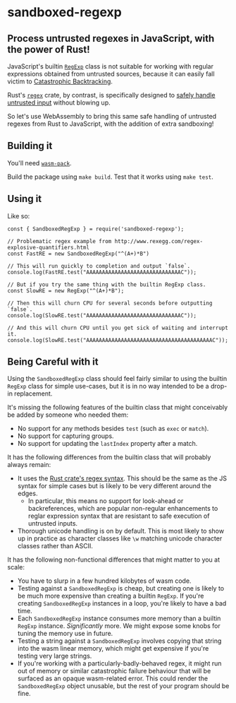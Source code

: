 
# sandboxed-regexp

## Process untrusted regexes in JavaScript, with the power of Rust!

JavaScript's builtin [`RegExp`](https://developer.mozilla.org/docs/Web/JavaScript/Reference/Global_Objects/RegExp)
class is not suitable for working with regular expressions obtained from untrusted sources, because it can easily
fall victim to [Catastrophic Backtracking](https://www.regular-expressions.info/catastrophic.html).

Rust's [`regex`](https://docs.rs/regex/) crate, by contrast, is specifically designed to
[safely handle untrusted input](https://docs.rs/regex/#untrusted-input) without blowing up.

So let's use WebAssembly to bring this same safe handling of untrusted regexes from Rust to JavaScript,
with the addition of extra sandboxing!


## Building it

You'll need [`wasm-pack`](https://rustwasm.github.io/docs/wasm-pack/tutorials/npm-browser-packages/index.html).

Build the package using `make build`. Test that it works using `make test`.


## Using it

Like so:

```
const { SandboxedRegExp } = require('sandboxed-regexp');

// Problematic regex example from http://www.rexegg.com/regex-explosive-quantifiers.html
const FastRE = new SandboxedRegExp("^(A+)*B")

// This will run quickly to completion and output `false`.
console.log(FastRE.test("AAAAAAAAAAAAAAAAAAAAAAAAAAAAAAC"));

// But if you try the same thing with the builtin RegExp class.
const SlowRE = new RegExp("^(A+)*B");

// Then this will churn CPU for several seconds before outputting `false`.
console.log(SlowRE.test("AAAAAAAAAAAAAAAAAAAAAAAAAAAAAAC"));

// And this will churn CPU until you get sick of waiting and interrupt it.
console.log(SlowRE.test("AAAAAAAAAAAAAAAAAAAAAAAAAAAAAAAAAAAAAAAAC"));
```


## Being Careful with it

Using the `SandboxedRegExp` class should feel fairly similar to using the
builtin `RegExp` class for simple use-cases, but it is in no way intended
to be a drop-in replacement.

It's missing the following features of the builtin class that might conceivably
be added by someone who needed them:

* No support for any methods besides `test` (such as `exec` or `match`).
* No support for capturing groups.
* No support for updating the `lastIndex` property after a match.

It has the following differences from the builtin class that will probably
always remain:

* It uses the [Rust crate's regex syntax](https://docs.rs/regex/#syntax).
  This should be the same as the JS syntax for simple cases but is likely
  to be very different around the edges.
    * In particular, this means no support for look-ahead or backreferences,
      which are popular non-regular enhancements to reglar expression syntax
      that are resistant to safe execution of untrusted inputs.
* Thorough unicode handling is on by default. This is most likely to show
  up in practice as character classes like `\w` matching unicode character
  classes rather than ASCII.

It has the following non-functional differences that might matter to you
at scale:

* You have to slurp in a few hundred kilobytes of wasm code.
* Testing against a `SandboxedRegExp` is cheap, but creating one is likely to
  be much more expensive than creating a builtin `RegExp`. If you're creating
  `SandboxedRegExp` instances in a loop, you're likely to have a bad time.
* Each `SandboxedRegExp` instance consumes more memory than a builtin `RegExp`
  instance. *Significantly* more. We might expose some knobs for tuning the
  memory use in future.
* Testing a string against a `SandboxedRegExp` involves copying that string
  into the wasm linear memory, which might get expensive if you're testing
  very large strings.
* If you're working with a particularly-badly-behaved regex, it might run out
  of memory or similar catastrophic failure behaviour that will be surfaced
  as an opaque wasm-related error. This could render the `SandboxedRegExp`
  object unusable, but the rest of your program should be fine.

